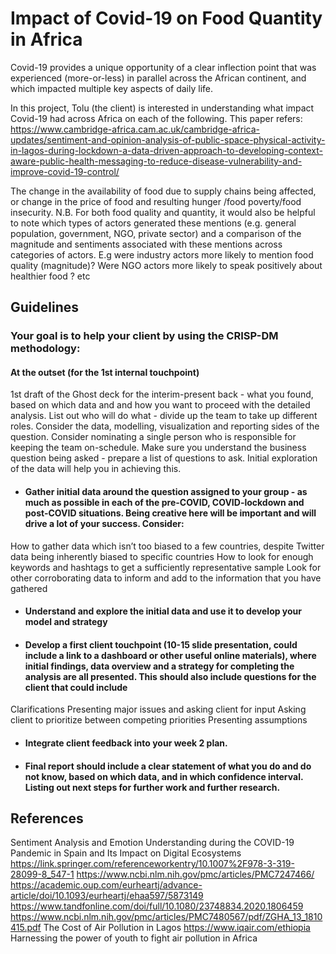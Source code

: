 # Impact of Covid-19 on Food Quantity in Africa

Covid-19 provides a unique opportunity of a clear inflection point that was experienced (more-or-less) in parallel across the African continent, and which impacted multiple key aspects of daily life.

In this project, Tolu (the client) is interested in understanding what impact Covid-19 had across Africa on each of the following.  This paper refers: https://www.cambridge-africa.cam.ac.uk/cambridge-africa-updates/sentiment-and-opinion-analysis-of-public-space-physical-activity-in-lagos-during-lockdown-a-data-driven-approach-to-developing-context-aware-public-health-messaging-to-reduce-disease-vulnerability-and-improve-covid-19-control/

The change in the availability of food  due to supply chains being affected, or change in the price of food and resulting hunger /food poverty/food insecurity. N.B. For both food quality and quantity, it would also be helpful to note which types of actors generated these mentions (e.g. general population, government, NGO, private sector) and a comparison of the magnitude and sentiments associated with these mentions across categories of actors. E.g were industry actors more likely to mention food quality (magnitude)? Were NGO actors more likely to speak positively about healthier food ? etc 

## Guidelines
### Your goal is to help your client by using the CRISP-DM methodology:

#### At the outset (for the 1st internal touchpoint)
1st draft of the Ghost deck for the interim-present back - what you found, based on which data and and how you want to proceed with the detailed analysis.
List out who will do what - divide up the team to take up different roles.  Consider the data, modelling, visualization and reporting sides of the question.  Consider nominating a single person who is responsible for keeping the team on-schedule.
Make sure you understand the business question being asked - prepare a list of questions to ask.  Initial exploration of the data will help you in achieving this.

* #### Gather initial data around the question assigned to your group - as much as possible in each of the pre-COVID, COVID-lockdown and post-COVID situations.  Being creative here will be important and will drive a lot of your success.  Consider:
How to gather data which isn’t too biased to a few countries, despite Twitter data being inherently biased to specific countries
How to look for enough keywords and hashtags to get a sufficiently representative sample
Look for other corroborating data to inform and add to the information that you have gathered
* #### Understand and explore the initial data and use it to develop your model and strategy
* #### Develop a first client touchpoint (10-15 slide presentation, could include a link to a dashboard or other useful online materials), where initial findings, data overview and a strategy for completing the analysis are all presented.  This should also include questions for the client that could include
Clarifications
Presenting major issues and asking client for input
Asking client to prioritize between competing priorities
Presenting assumptions
* #### Integrate client feedback into your week 2 plan.
* #### Final report should include a clear statement of what you do and do not know, based on which data, and in which confidence interval.  Listing out next steps for further work and further research.

## References
Sentiment Analysis and Emotion Understanding during the COVID-19 Pandemic in Spain and Its Impact on Digital Ecosystems
https://link.springer.com/referenceworkentry/10.1007%2F978-3-319-28099-8_547-1
https://www.ncbi.nlm.nih.gov/pmc/articles/PMC7247466/ 
https://academic.oup.com/eurheartj/advance-article/doi/10.1093/eurheartj/ehaa597/5873149
https://www.tandfonline.com/doi/full/10.1080/23748834.2020.1806459
https://www.ncbi.nlm.nih.gov/pmc/articles/PMC7480567/pdf/ZGHA_13_1810415.pdf
The Cost of Air Pollution in Lagos
https://www.iqair.com/ethiopia
Harnessing the power of youth to fight air pollution in Africa
